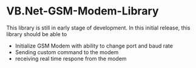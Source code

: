 # VB.Net-GSM-Modem-Library

This library is still in early stage of development. In this initial release, this library should be able to

* Initialize GSM Modem with ability to change port and baud rate
* Sending custom command to the modem
* receiving real time respone from the modem
